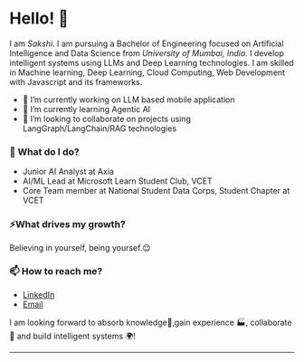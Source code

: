 # Hello! 👋

I am _Sakshi_. I am pursuing a Bachelor of Engineering focused on Artificial Intelligence and Data Science from _University of Mumbai, India_. I develop intelligent systems using LLMs and Deep Learning technologies. I am skilled in Machine learning, Deep Learning, Cloud Computing, Web Development with Javascript and its frameworks. 

- 🔭 I’m currently working on LLM based mobile application
- 🌱 I’m currently learning Agentic AI
- 👯 I’m looking to collaborate on projects using LangGraph/LangChain/RAG technologies

### 🌱 What do I do? 

- Junior AI Analyst at Axia 
- AI/ML Lead at Microsoft Learn Student Club, VCET
- Core Team member at National Student Data Corps, Student Chapter at VCET


### ⚡What drives my growth? 
Believing in yourself, being yoursef.😌

### 📫 How to reach me?
- [LinkedIn](https://www.linkedin.com/in/sakshi-karande/) 
- [Email](sakshikarande26@gmail.com)

I am looking forward to absorb knowledge🧠,gain experience 🏭, collaborate🤝 and build intelligent systems 🌍!

***



<!--
**garimasingh128/garimasingh128** is a ✨ _special_ ✨ repository because its `README.md` (this file) appears on your GitHub profile.

Here are some ideas to get you started:

- 🔭 I’m currently working on ...
- 🌱 I’m currently learning ...
- 👯 I’m looking to collaborate on ...
- 🤔 I’m looking for help with ...
- 💬 Ask me about ...
- 📫 How to reach me: ...
- 😄 Pronouns: ...
- ⚡ Fun fact: ...
-->
